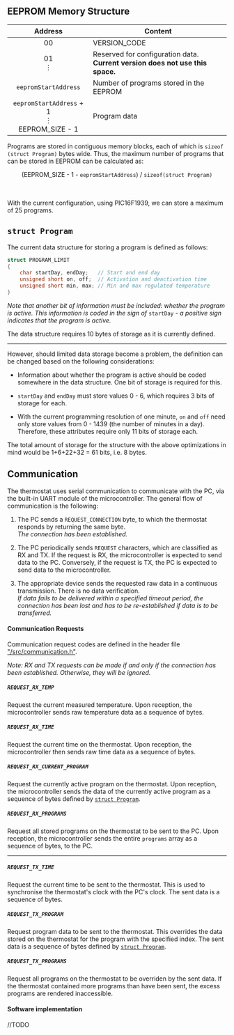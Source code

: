 ## EEPROM Memory Structure <a name="ref_eeprom"></a>

<table>
    <thead>
        <tr>
            <th align="center">Address</th>
            <th align="center">Content</th>
        </tr>
    </thead>
    <tbody>
        <tr>
            <td align="center"> 00 </td>
            <td> VERSION_CODE </td>
        </tr>
        <tr>
            <td align="center" rowspan=2>
                01 <br>
                ⋮
            </td>
            <td align="left" rowspan=2>
                Reserved for configuration data. <br>
                <b>Current version does not use this space.</b>
            </td>
        </tr>
        <tr></tr> <!-- Skip -->
        <tr>
            <td align="center">
                <code>eepromStartAddress</code>
            </td>
            <td>Number of programs stored in the EEPROM</td>
        </tr>
        <tr>
            <td align="center" rowspan=3>
                <code>eepromStartAddress</code> + 1 <br>
                ⋮ <br>
                EEPROM_SIZE - 1
            </td>
            <td align="left" rowspan=3>
                <br>
                Program data
                <br><br>
            </td>
        </tr>
    </tbody>
</table>

Programs are stored in contiguous memory blocks, each of which is `sizeof (struct Program)`
bytes wide. Thus, the maximum number of programs that can be stored in EEPROM can be
calculated as:

<center> (EEPROM_SIZE - 1 - <code>eepromStartAddress</code>) / <code>sizeof(struct Program)</code> </center>
<br><br>

With the current configuration, using PIC16F1939, we can store a maximum of 25 programs.

## `struct Program` <a name="ref_program"></a>

The current data structure for storing a program is defined as follows:
```c
struct PROGRAM_LIMIT
{
    char startDay, endDay;   // Start and end day
    unsigned short on, off;  // Activation and deactivation time
    unsigned short min, max; // Min and max regulated temperature
}
```
_Note that another bit of information must be included: whether the program is active. This information is coded in the sign of_ `startDay` _- a positive sign indicates that the program is active._

The data structure requires 10 bytes of storage as it is currently defined.

---

However, should limited data storage become a problem,
the definition can be changed based on the following considerations:

* Information about whether the program is active should be coded somewhere in the data structure. One bit of storage is required for this.

* `startDay` and `endDay` must store values 0 - 6, which requires 3 bits of storage for each.

* With the current programming resolution of one minute, `on` and `off` need only store values from 0 - 1439 (the number of minutes in a day). Therefore, these attributes require only 11 bits of storage each.

The total amount of storage for the structure with the above optimizations in mind would be 1+6+22+32 = 61 bits, i.e. 8 bytes.

## Communication <a name="ref_comm"></a>

The thermostat uses serial communication to communicate with the PC, via the built-in UART module of the microcontroller. The general flow of communication is the following:

1. The PC sends a `REQUEST_CONNECTION` byte, to which the thermostat responds by returning the same byte. <br>
_The connection has been established._

1. The PC periodically sends `REQUEST` characters, which are classified as RX and TX. If the request is RX, the microcontroller is expected to send data to the PC. Conversely, if the request is TX, the PC is expected to send data to the microcontroller.

1. The appropriate device sends the requested raw data in a continuous transmission. There is no data verification. <br>
_If data fails to be delivered within a specified timeout period, the connection has been lost and has to be re-established if data is to be transferred._

#### Communication Requests

Communication request codes are defined in the header file ["/src/communication.h"](https://github.com/HarisGusic/pic-thermostat/blob/master/src/communication.h).

_Note: RX and TX requests can be made if and only if the connection has been established. Otherwise, they will be ignored._

##### `REQUEST_RX_TEMP`

Request the current measured temperature. Upon reception, the microcontroller sends raw temperature data as a sequence of bytes.

##### `REQUEST_RX_TIME`

Request the current time on the thermostat. Upon reception, the microcontroller then sends raw time data as a sequence of bytes.

##### `REQUEST_RX_CURRENT_PROGRAM`

Request the currently active program on the thermostat. Upon reception, the microcontroller sends the data of the currently active program as a sequence of bytes defined by [`struct Program`](#ref_program).

##### `REQUEST_RX_PROGRAMS`

Request all stored programs on the thermostat to be sent to the PC. Upon reception, the microcontroller sends the entire `programs` array as a sequence of bytes, to the PC.

---

##### `REQUEST_TX_TIME`

Request the current time to be sent to the thermostat. This is used to synchronise the thermostat's clock with the PC's clock. The sent data is a sequence of bytes.

##### `REQUEST_TX_PROGRAM`

Request program data to be sent to the thermostat. This overrides the data stored on the thermostat for the program with the specified index. The sent data is a sequence of bytes defined by [`struct Program`](#ref_program).

##### `REQUEST_TX_PROGRAMS`

Request all programs on the thermostat to be overriden by the sent data. If the thermostat contained more programs than have been sent, the excess programs are rendered inaccessible.

#### Software implementation

//TODO
